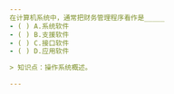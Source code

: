 ```yaml
---
在计算机系统中，通常把财务管理程序看作是_____
- ( ) A.系统软件 
- ( ) B.支援软件 
- ( ) C.接口软件 
- ( ) D.应用软件

> 知识点：操作系统概述。

---
```

